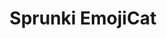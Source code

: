 ---
slug: sprunki-emojicat-2773
title: Sprunki EmojiCat
description: "Sprunki EmojiCat is an exciting online game. Play for free directly in your browser!"
icon: /images/popular_mods/Sprunki EmojiCat.png
url: https://wowtbc.net/sprunkin/emojicat/index.html
previewImage: /images/popular_mods/Sprunki EmojiCat.png
type: popular mods

# SEO配置
seo:
  title: "Sprunki EmojiCat - Play Free Online Game | Fun Browser Games"
  description: "Sprunki EmojiCat - Play this fun online game for free in your browser. No download required!"
  ogImage: "/images/popular_mods/Sprunki EmojiCat.png"
  keywords: "sprunki-emojicat-2773, online game, browser game, free game, popular mods game, play online"

videoUrls:
  - https://www.youtube.com/embed/example1
  - https://www.youtube.com/embed/example2

whyPlay:
  title: "Why Play Sprunki EmojiCat?"
  items:
    - "Immersive Gameplay: Sprunki EmojiCat offers an engaging and immersive gaming experience that will keep you entertained for hours"
    - "Challenging Levels: Test your skills with increasingly difficult challenges and obstacles"
    - "Beautiful Graphics: Enjoy stunning visuals and smooth animations that bring the game world to life"
    - "Regular Updates: New content and features are added regularly to keep the game fresh and exciting"
    - "Free to Play: Experience all the fun without spending a penny"
    - "Community Features: Connect with other players, share strategies, and compete for high scores"
    - "Cross-Platform: Play on any device with a web browser, no downloads required"

features:
  title: "Key Features of Sprunki EmojiCat"
  image: "/images/popular_mods/Sprunki EmojiCat.png"
  items:
    - "Intuitive Controls: Easy to learn controls make Sprunki EmojiCat accessible for players of all skill levels"
    - "Multiple Game Modes: Enjoy various gameplay options that provide different challenges and experiences"
    - "Character Customization: Personalize your gaming experience with unique characters and items"
    - "Achievement System: Complete special tasks to earn rewards and recognition"
    - "Leaderboards: Compete with players worldwide and see who can achieve the highest scores"

characteristics:
  title: "Game Characteristics"
  image: "/images/popular_mods/Sprunki EmojiCat.png"
  items:
    - "Genre: Popular mods game with elements of strategy and skill"
    - "Difficulty: Suitable for both casual gamers and those seeking a challenge"
    - "Play Time: Quick sessions or extended gameplay, depending on your preference"
    - "Art Style: Vibrant and engaging visuals that enhance the gaming experience"
    - "Sound Design: Immersive audio that complements the gameplay perfectly"

info: "Sprunki EmojiCat is an exciting online game that offers players a unique and engaging gaming experience. With its intuitive controls, stunning visuals, and challenging gameplay, Sprunki EmojiCat provides hours of entertainment for players of all ages and skill levels. Whether you're looking for a quick gaming session during a break or an extended play session, Sprunki EmojiCat delivers an immersive experience that will keep you coming back for more. The game features multiple levels of increasing difficulty, ensuring that players are constantly challenged as they progress. With regular updates adding new content and features, Sprunki EmojiCat remains fresh and exciting, providing endless entertainment options for its growing community of players."

howToPlayIntro: "Welcome to Sprunki EmojiCat! This guide will walk you through the basics and help you master the game. Whether you're a beginner or looking to improve your skills, these tips and instructions will enhance your gaming experience."

howToPlaySteps:
  - title: "Getting Started"
    description: "Begin your Sprunki EmojiCat adventure by familiarizing yourself with the controls. Use your keyboard or mouse to navigate through the game interface. The tutorial will guide you through the basic mechanics and help you understand the objectives."
  - title: "Understanding the Objectives"
    description: "In Sprunki EmojiCat, your main goal is to progress through levels by completing specific objectives. Each level presents unique challenges that require different strategies and approaches."
  - title: "Mastering the Controls"
    description: "Practice using the controls to improve your precision and reaction time. Sprunki EmojiCat requires quick reflexes and strategic thinking to overcome obstacles and defeat opponents."
  - title: "Utilizing Power-ups"
    description: "Collect power-ups throughout the game to enhance your abilities and overcome difficult challenges. Each power-up offers unique advantages that can be crucial for success."
  - title: "Developing Strategies"
    description: "As you progress in Sprunki EmojiCat, develop effective strategies for different scenarios. Analyze patterns, anticipate challenges, and adapt your approach to maximize your performance."

faq:
  title: "Frequently Asked Questions about Sprunki EmojiCat"
  items:
    - question: "Is Sprunki EmojiCat free to play?"
      answer: "Yes, Sprunki EmojiCat is completely free to play directly in your web browser. No downloads or purchases are required to enjoy the full game experience."
    - question: "Can I play Sprunki EmojiCat on mobile devices?"
      answer: "Yes, Sprunki EmojiCat is optimized for both desktop and mobile play. You can enjoy the game on any device with a web browser and internet connection."
    - question: "Are there any in-game purchases?"
      answer: "While Sprunki EmojiCat is free to play, there may be optional in-game purchases available for cosmetic items or additional features that don't affect core gameplay."
    - question: "How often is Sprunki EmojiCat updated?"
      answer: "The developers regularly update Sprunki EmojiCat with new content, features, and improvements based on player feedback and game performance."
    - question: "Can I play Sprunki EmojiCat offline?"
      answer: "Currently, Sprunki EmojiCat requires an internet connection to play as it's a browser-based online game."
    - question: "Is Sprunki EmojiCat suitable for children?"
      answer: "Yes, Sprunki EmojiCat is designed to be family-friendly and suitable for players of all ages."
    - question: "How do I report bugs or issues?"
      answer: "If you encounter any problems while playing Sprunki EmojiCat, you can report them through the game's support page or contact the developers directly through their website."
    - question: "Still Have Questions?"
      answer: "If you have additional questions about Sprunki EmojiCat that aren't covered in this FAQ, please visit our support center or contact our customer service team for assistance."
---